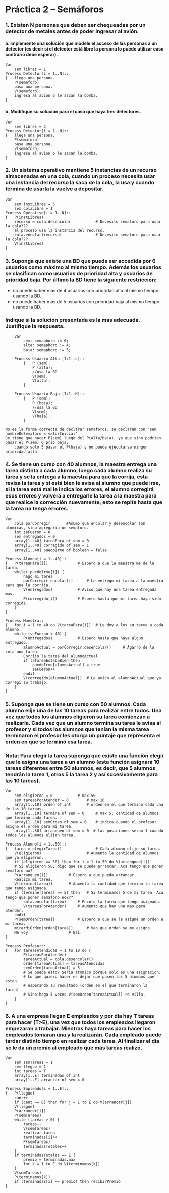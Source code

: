 # Práctica 2 – Semáforos

### 1. 	Existen N personas que deben ser chequeadas por un detector de metales antes de poder ingresar al avión.

#### 	a. 	Implemente una solución que modele el acceso de las personas a un detector (es decir si el detector está libre la persona lo puede utilizar caso contrario debe esperar).

	Var
		sem libres = 1
	Process Detector[i = 1..N]::
	{	llega una persona.
		P(semaforo)
		pasa una persona.
		V(semaforo)
		ingresa al avion o le sacan la bomba.
	}


#### 	b. 	Modifique su solución para el caso que haya tres detectores.

	Var
		sem libres = 3
	Process Detector[i = 1..N]::
	{	llega una persona.
		P(semaforo)
		pasa una persona.
		V(semaforo)
		ingresa al avion o le sacan la bomba.
	}


### 2.	Un sistema operativo mantiene 5 instancias de un recurso almacenadas en una cola, cuando un proceso necesita usar una instancia del recurso la saca de la cola, la usa y cuando termina de usarla la vuelve a depositar.

	Var
		sem instLibres = 5
		sem colaLibre = 1
	Process Operativo[i = 1..N]::
	{	P(instLibres)
		recurso = cola.desencolar			# Necesito semaforo para usar la cola???
		el proceso usa la instancia del recurso.
		cola.encolar(recurso)				# Necesito semaforo para usar la cola???
		V(instLibres)
	}

### 3.	Suponga que existe una BD que puede ser accedida por 6 usuarios como máximo al mismo tiempo. Además los usuarios se clasifican como usuarios de prioridad alta y usuarios de prioridad baja. Por último la BD tiene la siguiente restricción:
* no puede haber más de 4 usuarios con prioridad alta al mismo tiempo usando la BD.
* no puede haber más de 5 usuarios con prioridad baja al mismo tiempo usando la BD.
### 	Indique si la solución presentada es la más adecuada. Justifique la respuesta.

		Var
			sem: semaphoro := 6;
			alta: semaphoro := 4;
			baja: semaphoro := 5;

		Process Usuario-Alta [I:1..L]::				
			{ 	P (sem);								
				P (alta);									
				//usa la BD									
				V(sem);										
				V(alta);									
			}											

		Process Usuario-Baja [I:1..K]::
			{ 	P (sem);
				P (baja);
				//usa la BD
				V(sem);
				V(baja);
			}

	No es la forma correcta de declarar semaforos, se declaran con "sem nombreDeSemaforo = valorInicial"
	Se tiene que hacer P(sem) luego del P(alta/baja), ya que sino podrian pasar el P(sem) 6 prio baja, 
		cuando solo 5 pasan el P(baja) y no puede ejecutarse ningun prioridad alta
	

### 4. 	Se tiene un curso con 40 alumnos, la maestra entrega una tarea distinta a cada alumno, luego cada alumno realiza su tarea y se la entrega a la maestra para que la corrija, esta revisa la tarea y si está bien le avisa al alumno que puede irse, si la tarea está mal le indica los errores, el alumno corregirá esos errores y volverá a entregarle la tarea a la maestra para que realice la corrección nuevamente, esto se repite hasta que la tarea no tenga errores.

	Var
		cola porCorregir       #Asumo que encolar y desencolar son atomicas, sino agregaria un semaforo.
		int seFueron = 0
		sem entregados = 0
		array[1..40] tareaPara of sem = 0
		array[1..40] corregido of sem = 1
		array[1..40] puedoIrme of boolean = false

	Process Alumno[i = 1..40]::
	{	P(tareaPara[i])				# Espero a que la maestra me de la tarea.
		while(!puedoIrme[i]) {
			hago mi tarea
			porCorregir.encolar(i)		# Le entrego mi tarea a la maestra para que la corrija.
			V(entregados)			# Aviso que hay una tarea entregada mas.
			P(corregido[i])			# Espero hasta que mi tarea haya sido corregida.
		}
	}

	Process Maestra::
	{	for i = 1 to 40 do V(tareaPara[i])	# Le doy a los su tarea a cada alumno.
		while (seFueron < 40) {
			P(entregados)			# Espero hasta que haya algun entregado.
			alumnoActual = porCorregir.desencolar()		# Agarro de la cola una tarea.
			Corrijo la tarea del alumnoActual
			if laTareaEstabaBien then 
				puedoIrme[alumnoActual] = true 
				seFueron++
			endif
			V(corregido[alumnoActual])	# Le aviso al alumnoActual que ya corregi su trabajo.
		}
	}


### 5.	Suponga que se tiene un curso con 50 alumnos. Cada alumno elije una de las 10 tareas para realizar entre todos. Una vez que todos los alumnos eligieron su tarea comienzan a realizarla. Cada vez que un alumno termina su tarea le avisa al profesor y si todos los alumnos que tenían la misma tarea terminaron el profesor les otorga un puntaje que representa el orden en que se terminó esa tarea.
### Nota: Para elegir la tarea suponga que existe una función elegir que le asigna una tarea a un alumno (esta función asignará 10 tareas diferentes entre 50 alumnos, es decir, que 5 alumnos tendrán la tarea 1, otros 5 la tarea 2 y así sucesivamente para las 10 tareas).

	Var
		sem eligieron = 0			# max 50
		sem tareasPorAtender = 0		# max 10
		array[1..10] orden of int		# orden en el que termino cada una de las 10 tareas.
		array[1..10] termine of sem = 0		# max 5, cantidad de alumnos que termino cada tarea.
		array[1..10] semOrden of sem = 0	# indica cuando el profesor asigno el orden para mi tarea.
		array[1..50] arranquen of sem = 0  # las posiciones seran 1 cuando todos los alumnos elijan tarea.
	
	Process Alumno[i = 1..50]:: 
	{	tarea = elegirTarea()				# Cada alumno elije su tarea.
		V(eligieron)					# Aumento la cantidad de alumnos que ya eligieron.
		if (eligieron == 50) then for i = 1 to 50 do V(arranquen[i]) 
		# Si eligieron 50, digo que se puede arrancar. Aca tengo que poner semaforo no?
		P(arranquen[i])			# Espero a que pueda arrancar.
		Realizo mi tarea.					
		V(termine[tarea])		# Aumento la cantidad que termino la tarea que tengo asignada.
		if (termine[tarea] == 5) then 	# Si terminamos 5 de mi tarea: Aca tengo que poner semaforo no???
			cola.encolar(tarea)		# Encolo la tarea que tengo asignada.
			V(tareasPorAtender)		# Aumento que hay una mas para atender.
		endif
		P(semOrden[tarea])			# Espero a que se le asigne un orden a mi tarea.
		mirarMiOrden(orden[tarea])		# Veo que orden se me asigno.
		Me voy.					# Bai.
	}

	Process Profesor::
	{	for tareasAtendidas = 1 to 10 do {
			P(tareasPorAtender)
			tareaActual = cola.desencolar()
			orden[tareaActual] = tareasAtendidas
			semOrden[tareaActual] = 5	
			# Se puede esto? Seria atomico porque solo es una asignacion.
			# Lo que quiero hacer es dejar que pasen los 5 alumnos que estan
			# esperando su resultado (orden en el que terminaron la tarea).
			# Sino hago 5 veces V(semOrden[tareaActual]) re villa.
		}
	}


### 6.	A una empresa llegan E empleados y por día hay T tareas para hacer (T>E), una vez que todos los empleados llegaron empezaran a trabajar. Mientras haya tareas para hacer los empleados tomaran una y la realizarán. Cada empleado puede tardar distinto tiempo en realizar cada tarea. Al finalizar el día se le da un premio al empleado que más tareas realizó.

	Var
		sem semTareas = 1
		sem llegue = 1
		int tareas = T
		array[1..E] terminadas of int
		array[1..E] arrancar of sem = 0

	Process Empleado[i = 1..E]::
	{	P(llegue)
		cant++
		if (cant == E) then for j = 1 to E do V(arrancar[j])
		V(llegue)
		P(arrancar[i])
		P(semTareas)
		while (tareas > 0) {
			tareas--
			V(semTareas)
			realizar tarea
			terminadas[i]++
			P(semTareas)
			terminadasTotales++
		}
		if terminadasTotales == E {
			premio = terminadas.max
			for k = 1 to E do V(terminamos[k])
		}
		V(semTareas)
		P(terminamos[k])
		if (terminadas[i] == premio) then recibirPremio
	}

